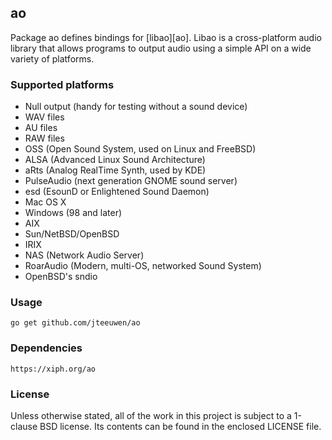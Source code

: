## ao

Package ao defines bindings for [libao][ao].
Libao is a cross-platform audio library that allows programs to output audio
using a simple API on a wide variety of platforms.


### Supported platforms

* Null output (handy for testing without a sound device)
* WAV files
* AU files
* RAW files
* OSS (Open Sound System, used on Linux and FreeBSD)
* ALSA (Advanced Linux Sound Architecture)
* aRts (Analog RealTime Synth, used by KDE)
* PulseAudio (next generation GNOME sound server)
* esd (EsounD or Enlightened Sound Daemon)
* Mac OS X
* Windows (98 and later)
* AIX
* Sun/NetBSD/OpenBSD
* IRIX
* NAS (Network Audio Server)
* RoarAudio (Modern, multi-OS, networked Sound System)
* OpenBSD's sndio


### Usage

    go get github.com/jteeuwen/ao


### Dependencies

	https://xiph.org/ao


### License

Unless otherwise stated, all of the work in this project is subject to a
1-clause BSD license. Its contents can be found in the enclosed LICENSE file.

